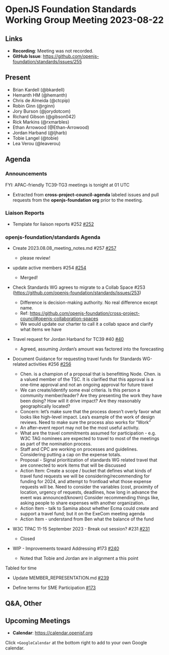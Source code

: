 # OpenJS Foundation Standards Working Group Meeting 2023-08-22

## Links

* **Recording**: Meeting was not recorded.
* **GitHub Issue**: https://github.com/openjs-foundation/standards/issues/255

## Present

* Brian Kardell (@bkardell)
* Hemanth HM (@hemanth)
* Chris de Almeida (@ctcpip)
* Robin Ginn (@rginn)
* Jory Burson (@jorydotcom)
* Richard Gibson (@gibson042)
* Rick Markins (@rxmarbles)
* Ethan Arrowood (@Ethan-Arrowood)
* Jordan Harband (@ljharb)
* Tobie Langel (@tobie)
* Lea Verou (@leaverou)

## Agenda

### Announcements

FYI: APAC-friendly TC39-TG3 meetings is tonight at 01 UTC

* Extracted from **cross-project-council-agenda** labeled issues and pull requests from the **openjs-foundation org** prior to the meeting.

### Liaison Reports

* Template for liaison reports #252 [#252](https://github.com/openjs-foundation/standards/issues/252)

### openjs-foundation/standards Agenda

* Create 2023.08.08_meeting_notes.md #257 [#257](https://github.com/openjs-foundation/standards/pull/257)
  - please review!

* update active members #254 [#254](https://github.com/openjs-foundation/standards/pull/254)
  - Merged!

* Check Standards WG agrees to migrate to a Collab Space #253 (https://github.com/openjs-foundation/standards/issues/253)
  - Difference is decision-making authority. No real difference except name. 
  - Ref: https://github.com/openjs-foundation/cross-project-council#openjs-collaboration-spaces
  - We would update our charter to call it a collab space and clarify what items we have 

* Travel request for Jordan Harband for TC39 #40 [#40](https://github.com/openjs-foundation/community-fund/pull/40)
  - Agreed, assuming Jordan’s amount was factored into the forecasting

* Document Guidance for requesting travel funds for Standards WG-related activities #256 [#256](https://github.com/openjs-foundation/standards/issues/256)
  - Chen. is a champion of a proposal that is benefitting Node. Chen. is a valued member of the TSC. It is clarified that this approval is a one-time approval and not an ongoing approval for future travel
  - We can create/identify some eval criteria. Is this person a community member/leader? Are they presenting the work they have been doing? How will it drive impact? Are they reasonably geographically located?
  - Concern: let’s make sure that the process doesn’t overly favor what looks like high-level impact. Lea’s example of the work of design reviews. Need to make sure the process also works for “Work”
  - An after-event report may not be the most useful activity.
  - What are the travel commitments assumed for participation - e.g. W3C TAG nominees are expected to travel to most of the meetings as part of the nomination process.
  - Staff and CPC are working on processes and guidelines. Considering putting a cap on the expense totals. 
  - Proposal - Signal prioritization of standards WG related travel that are connected to work items that will be discussed
  - Action Item: Create a scope / bucket that defines what kinds of travel fund requests we will be considering/recommending for funding for 2024, and attempt to frontload what those expense requests will be. Need to consider the variables (cost, proximity of location, urgency of requests, deadlines, how long in advance the event was announced/known) Consider recommending things like, asking people to share expenses with another organization. 
  - Action Item - talk to Samina about whether Ecma could create and support a travel fund; but it on the ExeCom meeting agenda
  - Action Item - understand from Ben what the balance of the fund

* W3C TPAC 11-15 September 2023 - Break out session? #231 [#231](https://github.com/openjs-foundation/standards/issues/231)
  - Closed

* WIP - Improvements toward Addressing #173 [#240](https://github.com/openjs-foundation/standards/pull/240)
  - Noted that Tobie and Jordan are in alignment a this point

Tabled for time

* Update MEMBER_REPRESENTATION.md [#239](https://github.com/openjs-foundation/standards/pull/239)

* Define terms for SME Participation [#173](https://github.com/openjs-foundation/standards/issues/173)

## Q&A, Other

## Upcoming Meetings

* **Calendar**: <https://calendar.openjsf.org>

Click `+GoogleCalendar` at the bottom right to add to your own Google calendar.

